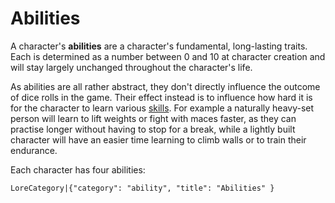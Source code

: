 # Abilities

A character's **abilities** are a character's fundamental, long-lasting traits. Each is determined as a number between 0 and 10 at character creation and will stay largely unchanged throughout the character's life.

As abilities are all rather abstract, they don't directly influence the outcome of dice rolls in the game.  Their effect instead is to influence how hard it is for the character to learn various [skills](character:skills). For example a naturally heavy-set person will learn to lift weights or fight with maces faster, as they can practise longer without having to stop for a break, while a lightly built character will have an easier time learning to climb walls or to train their endurance.

Each character has four abilities:

`LoreCategory|{"category": "ability", "title": "Abilities" }`
